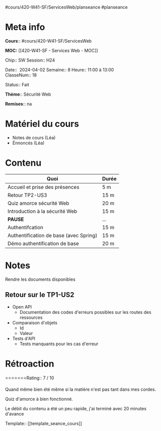 #cours/420-W41-SF/ServicesWeb/planseance #planseance
# Meta info

**Cours**:: #cours/420-W41-SF/ServicesWeb 

**MOC:** [[420-W41-SF - Services Web - MOC]]

Chip::  <span class="chip cours-2">SW</span>
Session:: H24

Date::  2024-04-02
Semaine:: 8
Heure:: 11:00 à 13:00  
ClasseNum:: 18

Status:: <span class="chip done">Fait</span>

**Thème**:: Sécurité Web

**Remises**:: <span class="chip na">na</span>

# Matériel du cours
* Notes de cours (Léa)
* Énnoncés (Léa)
# Contenu
| Quoi                                   | Durée |
| -------------------------------------- | ----- |
| Accueil et prise des présences         | 5 m   |
| Retour TP2-US3                         | 15 m  |
| Quiz amorce sécurité Web               | 20 m  |
| Introduction à la sécurité Web         | 15 m  |
| **PAUSE**                              | ...   |
| Authentifcation                        | 15 m  |
| Authentification de base (avec Spring) | 15 m  |
| Démo authentification de base          | 20 m  |

# Notes
Rendre les documents disponibles
## Retour sur le TP1-US2
* Open API
	* Documentation des codes d'erreurs possibles sur les routes des ressources
* Comparaison d'objets
	* Id
	* Valeur
* Tests d'API
	* Tests manquants pour les cas d'erreur

# Rétroaction
⭐⭐⭐⭐⭐⭐⭐Rating:: 7 / 10

Quand même bien été même si la matière n'est pas tant dans mes cordes.

Quiz d'amorce à bien fonctionné. 

Le débit du contenu a été un peu rapide, j'ai terminé avec 20 minutes d'avance

Template:: [[template_seance_cours]]